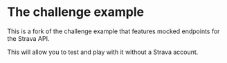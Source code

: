 # The challenge example

This is a fork of the challenge example that features mocked endpoints for the Strava API.

This will allow you to test and play with it without a Strava account.